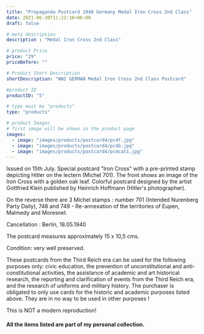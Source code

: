 ```yaml
---
title: "Propaganda Postcard 1940 Germany Medal Iron Cross 2nd Class"
date: 2021-06-30T11:22:16+06:00
draft: false

# meta description
description : "Medal Iron Cross 2nd Class"

# product Price
price: "29"
priceBefore: ""

# Product Short Description
shortDescription: "WW2 GERMAN Medal Iron Cross 2nd Class Postcard"

#product ID
productID: "5"

# type must be "products"
type: "products"

# product Images
# first image will be shown in the product page
images:
  - image: "images/products/postcard4/pc4f.jpg"
  - image: "images/products/postcard4/pc4b.jpg"
  - image: "images/products/postcard4/pc4cat1.jpg"
---
```


Issued on 15th July. Special postcard "Iron Cross" with a pre-printed stamp depicting Hitler on the lectern (Michel 701). The front shows an image of the Iron Cross with a golden oak leaf. Colorful postcard designed by the artist Gottfried Klein published by Heinrich Hoffmann (Hitler's photographer). 

On the reverse there are 3 Michel stamps : number 701 (Intended Nurenberg Party Daily), 748 and 749 - Re-annexation of the territories of Eupen, Malmedy and Moresnet.

Cancellation : Berlin, 18.05.1940

The postcard measures approximately 15 x 10,5 cms.

Condition: very well preserved.

These postcards from the Third Reich era can be used for the following purposes only: civic education, the prevention of unconstitutional and anti-constitutional activities, the assistance of academic and art historical research, the reporting and clarification of events from the Third Reich era, and the research of uniforms and military history. The purchaser is obligated to only use cards for the historic and academic purposes listed above. They are in no way to be used in other purposes !

This is NOT a modern reproduction!

#### All the items listed are part of my personal collection.
